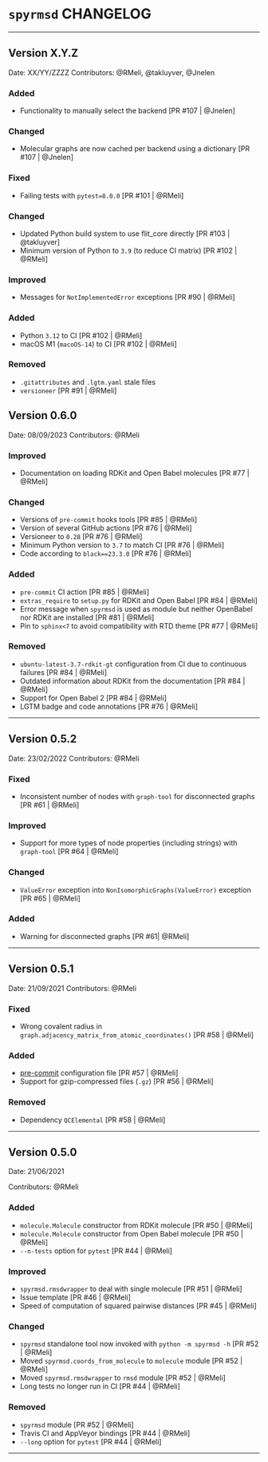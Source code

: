 
# `spyrmsd` CHANGELOG

------------------------------------------------------------------------------

## Version X.Y.Z

Date:            XX/YY/ZZZZ
Contributors:    @RMeli, @takluyver, @Jnelen

### Added

* Functionality to manually select the backend [PR  #107 | @Jnelen]

### Changed

* Molecular graphs are now cached per backend using a dictionary [PR  #107 | @Jnelen]

### Fixed

* Failing tests with `pytest=8.0.0` [PR #101 | @RMeli]

### Changed

* Updated Python build system to use flit_core directly [PR #103 | @takluyver]
* Minimum version of Python to `3.9` (to reduce CI matrix) [PR  #102 | @RMeli]

### Improved

* Messages for `NotImplementedError` exceptions [PR #90 | @RMeli]

### Added

* Python `3.12` to CI [PR  #102 | @RMeli]
* macOS M1 (`macoOS-14`) to CI [PR  #102 | @RMeli]

### Removed

* `.gitattributes` and `.lgtm.yaml` stale files
* `versioneer` [PR #91 | @RMeli]

## Version 0.6.0

Date:            08/09/2023
Contributors:    @RMeli

### Improved

* Documentation on loading RDKit and Open Babel molecules [PR #77 | @RMeli]

### Changed

* Versions of `pre-commit` hooks tools [PR #85 | @RMeli]
* Version of several GitHub actions [PR #76 | @RMeli]
* Versioneer to `0.28` [PR #76 | @RMeli]
* Minimum Python version to `3.7` to match CI [PR #76 | @RMeli]
* Code according to `black==23.3.0` [PR #76 | @RMeli]

### Added

* `pre-commit` CI action [PR #85 | @RMeli]
* `extras_require` to `setup.py` for RDKit and Open Babel [PR #84 | @RMeli]
* Error message when `spyrmsd` is used as module but neither OpenBabel nor RDKit are installed [PR #81 | @RMeli]
* Pin to `sphinx<7` to avoid compatibility with RTD theme [PR #77 | @RMeli]

### Removed

* `ubuntu-latest-3.7-rdkit-gt` configuration from CI due to continuous failures [PR #84 | @RMeli]
* Outdated information about RDKit from the documentation [PR #84 | @RMeli]
* Support for Open Babel 2 [PR #84 | @RMeli]
* LGTM badge and code annotations [PR #76 | @RMeli]

------------------------------------------------------------------------------

## Version 0.5.2

Date:            23/02/2022
Contributors:    @RMeli

### Fixed

* Inconsistent number of nodes with `graph-tool` for disconnected graphs [PR #61 | @RMeli]

### Improved

* Support for more types of node properties (including strings) with `graph-tool` [PR #64 | @RMeli]

### Changed

* `ValueError` exception into `NonIsomorphicGraphs(ValueError)` exception [PR #65 | @RMeli]

### Added

* Warning for disconnected graphs [PR #61| @RMeli]

------------------------------------------------------------------------------

## Version 0.5.1

Date:            21/09/2021
Contributors:    @RMeli

### Fixed

* Wrong covalent radius in `graph.adjacency_matrix_from_atomic_coordinates()` [PR #58 | @RMeli]

### Added

* [pre-commit](https://pre-commit.com/) configuration file [PR #57 | @RMeli]
* Support for gzip-compressed files (`.gz`) [PR #56 | @RMeli]

### Removed

* Dependency `QCElemental` [PR #58 | @RMeli]

------------------------------------------------------------------------------

## Version 0.5.0

Date:            21/06/2021

Contributors:    @RMeli

### Added

* `molecule.Molecule` constructor from RDKit molecule [PR #50 | @RMeli]
* `molecule.Molecule` constructor from Open Babel molecule [PR #50 | @RMeli]
* `--n-tests` option for `pytest` [PR #44 | @RMeli]

### Improved

* `spyrmsd.rmsdwrapper` to deal with single molecule [PR #51 | @RMeli]
* Issue template [PR #46 | @RMeli]
* Speed of computation of squared pairwise distances [PR #45 | @RMeli]

### Changed

* `spyrmsd` standalone tool now invoked with `python -m spyrmsd -h` [PR #52 | @RMeli]
* Moved `spyrmsd.coords_from_molecule` to `molecule` module [PR #52 | @RMeli]
* Moved `spyrmsd.rmsdwrapper` to `rmsd` module [PR #52 | @RMeli]
* Long tests no longer run in CI [PR #44 | @RMeli]

### Removed

* `spyrmsd` module [PR #52 | @RMeli]
* Travis CI and AppVeyor bindings [PR #44 | @RMeli]
* `--long` option for `pytest` [PR #44 | @RMeli]

------------------------------------------------------------------------------
